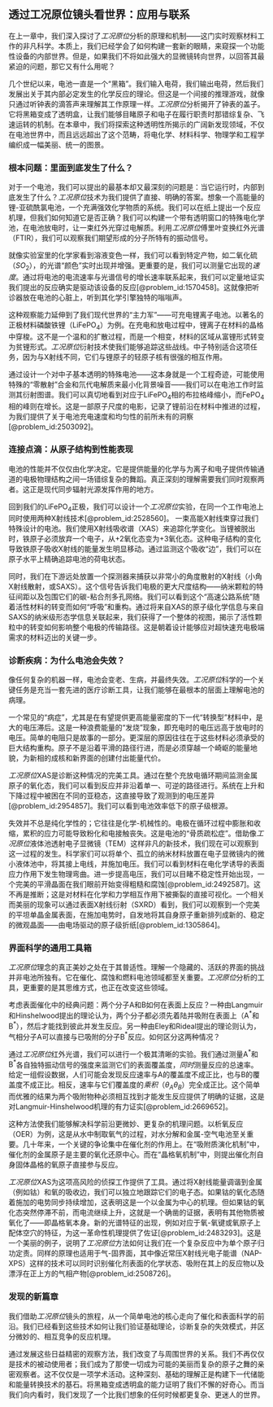## 透过工况原位镜头看世界：应用与联系

在上一章中，我们深入探讨了*工况原位*分析的原理和机制——这门实时观察材料工作的非凡科学。本质上，我们已经学会了如何构建一套新的眼睛，来窥探一个功能性设备的内部世界。但是，如果我们不将如此强大的显微镜转向世界，以回答其最紧迫的问题，那它又有什么用呢？

几个世纪以来，电池一直是一个“黑箱”。我们输入电荷，我们输出电荷，然后我们发展出关于其内部必定发生的化学反应的理论。但这是一个间接的推理游戏，就像只通过听钟表的滴答声来理解其工作原理一样。*工况原位*分析揭开了钟表的盖子。它将黑箱变成了透明盒，让我们能够目睹原子和电子在履行职责时那错综复杂、飞速运转的机制。在本章中，我们将探索这种透明性所揭示的广阔新发现领域，不仅在电池世界中，而且远远超出了这个范畴，将电化学、材料科学、物理学和工程学编织成一幅美丽、统一的图景。

### 根本问题：里面到底发生了什么？

对于一个电池，我们可以提出的最基本却又最深刻的问题是：当它运行时，内部到底发生了什么？*工况原位*技术为我们提供了直接、明确的答案。想象一个高能量的锂-亚硫酰氯电池，一个充满强效化学物质的系统。我们可以在纸上提出一个反应机理，但我们如何知道它是否正确？我们可以构建一个带有透明窗口的特殊电化学池，在电池放电时，让一束红外光穿过电解质。利用*工况原位*傅里叶变换红外光谱（FTIR），我们可以观察我们期望形成的分子所特有的振动信号。

就像实验室里的化学家看到溶液变色一样，我们可以看到特定产物，如二氧化硫（$SO_2$），的光谱“颜色”实时出现并增强。更重要的是，我们可以测量它出现的*速度*。通过将电池的电流速率与光谱信号的增长速率联系起来，我们可以定量地证实我们提出的反应确实是驱动该设备的反应[@problem_id:1570458]。这就像把听诊器放在电池的心脏上，听到其化学引擎独特的嗡嗡声。

这种观察能力延伸到了我们现代世界的“主力军”——可充电锂离子电池。以著名的正极材料磷酸铁锂（$\mathrm{LiFePO}_{4}$）为例。在充电和放电过程中，锂离子在材料的晶格中穿梭。这不是一个温和的扩散过程，而是一个相变，材料的区域从富锂形式转变为贫锂形式。*工况原位*衍射技术使我们能够追踪这些战线。中子特别适合这项任务，因为与X射线不同，它们与锂原子的轻原子核有很强的相互作用。

通过设计一个对中子基本透明的特殊电池——这本身就是一个工程奇迹，可能使用特殊的“零散射”合金和氘代电解质来最小化背景噪音——我们可以在电池工作时监测其衍射图谱。我们可以真切地看到对应于$\mathrm{LiFePO}_{4}$相的布拉格峰缩小，而$\mathrm{FePO}_{4}$相的峰则在增长。这是一部原子尺度的电影，记录了锂前沿在材料中推进的过程，为我们提供了关于电池充电速度和均匀性的前所未有的洞察[@problem_id:2503092]。

### 连接点滴：从原子结构到性能表现

电池的性能并不仅仅由化学决定。它是提供能量的化学与为离子和电子提供传输通道的电极物理结构之间一场错综复杂的舞蹈。真正深刻的理解需要我们同时观察两者。这正是现代同步辐射光源发挥作用的地方。

回到我们的$\mathrm{LiFePO}_{4}$正极，我们可以设计一个*工况原位*实验，在同一个工作电池上同时使用两种X射线技术[@problem_id:2528560]。
一束高能X射线束穿过我们特殊设计的电池。我们使用X射线吸收谱（XAS）来追踪化学变化。当锂被脱出时，铁原子必须放弃一个电子，从+2氧化态变为+3氧化态。这种电子结构的变化导致铁原子吸收X射线的能量发生明显移动。通过监测这个吸收“边”，我们可以在原子水平上精确追踪电池的荷电状态。

同时，我们在下游远处放置一个探测器来捕获以非常小的角度散射的X射线（小角X射线散射，或SAXS）。这个信号告诉我们电极的更大尺度结构——纳米颗粒的特征间距以及包围它们的碳-粘合剂多孔网络。我们可以看到这个“高速公路系统”随着活性材料的转变而如何“呼吸”和重构。通过将来自XAS的原子级化学信息与来自SAXS的纳米级形态学信息关联起来，我们获得了一个整体的视图，揭示了活性颗粒中的转变如何影响整个电极的传输路径。这是朝着设计能够应对超快速充电极端需求的材料迈出的关键一步。

### 诊断疾病：为什么电池会失效？

像任何复杂的机器一样，电池会变老、生病，并最终失效。*工况原位*科学的一个关键任务是充当一套先进的医疗诊断工具，让我们能够在最根本的层面上理解电池的病理。

一个常见的“病症”，尤其是在有望提供更高能量密度的下一代“转换型”材料中，是大的电压滞后。这是一种浪费能量的“发烧”现象，即充电时的电压远高于放电时的电压。简单的电阻只是故事的一部分。更深层的原因往往在于这些材料必须承受的巨大结构重构。原子不是沿着平滑的路径行进，而是必须穿越一个崎岖的能量地貌，为新相的成核和新界面的创建付出能量代价。

*工况原位*XAS是诊断这种情况的完美工具。通过在整个充放电循环期间监测金属原子的氧化态，我们可以看到反应并非沿着单一、可逆的路径进行。系统在上升和下降过程中被困在不同的亚稳态，这直接导致了观测到的电压差异[@problem_id:2954857]。我们可以看到电池效率低下的原子级根源。

失效并不总是纯化学性的；它往往是化学-机械性的。电极在循环过程中膨胀和收缩，累积的应力可能导致粉化和电接触丧失。这是电池的“骨质疏松症”。借助像*工况原位*液体池透射电子显微镜（TEM）这样非凡的新技术，我们现在可以观察到这一过程的发生。科学家们可以将单个、孤立的纳米材料放置在电子显微镜内的微小液体池中，将其接上电线，并施加电压。我们可以看到材料在电化学诱导的表面应力作用下发生物理弯曲。进一步提高电压，我们可以目睹不稳定性开始出现，一个完美的平滑晶面在我们眼前开始变得粗糙和腐蚀[@problem_id:2492587]。这不再是推断；这是对材料在化学和力学相互作用下被撕裂的直接可视化。一个相关而美丽的现象可以通过表面X射线衍射（SXRD）看到，我们可以观察到一个完美的平坦单晶金属表面，在施加电势时，自发地将其自身原子重新排列成新的、稳定的微观晶面——由电场驱动的原子级折纸[@problem_id:1305864]。

### 界面科学的通用工具箱

*工况原位*理念的真正美妙之处在于其普适性。理解一个隐藏的、活跃的界面的挑战并非电池所独有。它在催化、腐蚀和燃料电池领域都至关重要。*工况原位*分析的工具，更重要的是其思维方式，也正在改变这些领域。

考虑表面催化中的经典问题：两个分子A和B如何在表面上反应？一种由Langmuir和Hinshelwood提出的理论认为，两个分子都必须先着陆并吸附在表面上（$\mathrm{A^*}$和$\mathrm{B^*}$），然后才能找到彼此并发生反应。另一种由Eley和Rideal提出的理论则认为，气相分子A可以直接与已吸附的分子B$^*$反应。如何区分这两种情况？

通过*工况原位*红外光谱，我们可以进行一个极其清晰的实验。我们通过测量$\mathrm{A^*}$和$\mathrm{B^*}$各自独特振动信号的强度来监测它们的表面覆盖度，*同时*测量反应的总速率。给定一组假设数据，人们可能会发现反应速率与A的覆盖度不成正比，也与B的覆盖度不成正比。相反，速率与它们覆盖度的*乘积*（$\theta_A \theta_B$）完全成正比。这个简单而优雅的结果为两个吸附物种必须相互找到才能发生反应提供了明确的证据，这是对Langmuir-Hinshelwood机理的有力证实[@problem_id:2669652]。

这种方法使我们能够解决科学前沿更微妙、更复杂的机理问题。以析氧反应（OER）为例，这是从水中制取氧气的过程，对水分解和金属-空气电池至关重要。几十年来，一个关键的争论集中在催化剂的作用上。在“吸附质演化机制”中，催化剂的金属原子是主要的氧化还原中心。而在“晶格氧机制”中，则提出催化剂自身固体晶格的氧原子直接参与反应。

*工况原位*XAS为这项高风险的侦探工作提供了工具。通过将X射线能量调谐到金属（例如钴）和氧的吸收边，我们可以独立地跟踪它们的电子态。如果钴的氧化态随着施加的电势同步持续增加，这表明这是一个以金属为中心的机理。但如果钴的氧化态突然停滞不前，而电流继续上升，这就是一个确凿的证据，表明有其他物质被氧化了——即晶格氧本身。新的光谱特征的出现，例如对应于氧-氧键或氧原子上配体空穴的特征，为这一革命性机理提供了佐证[@problem_id:2483293]。这是一个美丽的例子，说明了*工况原位*方法如何让我们在一个复杂反应中为单个原子归功定责。同样的原理也适用于气-固界面，其中像近常压X射线光电子能谱（NAP-XPS）这样的技术可以同时识别催化剂表面的化学状态、吸附在其上的反应物以及漂浮在正上方的气相产物[@problem_id:2508726]。

### 发现的新篇章

我们借助*工况原位*镜头的旅程，从一个简单电池的核心走向了催化和表面科学的前沿。我们已经看到这些技术如何让我们验证基础理论，诊断复杂的失效模式，并区分微妙的、相互竞争的反应机理。

通过发展这些日益精密的观察方法，我们改变了与周围世界的关系。我们不再仅仅是技术的被动使用者；我们成为了那使一切成为可能的美丽而复杂的原子之舞的亲密观察者。这不仅仅是一项学术活动。这种深刻、基础的理解正是构建下一代储能和能量转换技术的基石。将黑箱变成透明盒的能力证明了我们不懈的好奇心。而当我们向内看时，我们发现了一个比我们想象的任何时候都更复杂、更迷人的世界。